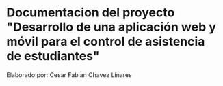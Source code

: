 # Documentacion del proyecto "Desarrollo de una aplicación web y móvil para el control de asistencia de estudiantes"

Elaborado por: Cesar Fabian Chavez Linares
